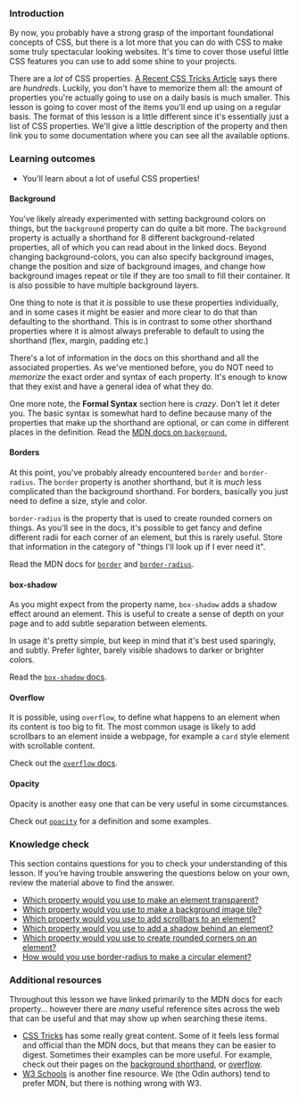 ### Introduction
By now, you probably have a strong grasp of the important foundational concepts of CSS, but there is a lot more that you can do with CSS to make some truly spectacular looking websites. It's time to cover those useful little CSS features you can use to add some shine to your projects.

There are a _lot_ of CSS properties. [A Recent CSS Tricks Article](https://css-tricks.com/how-many-css-properties-are-there/) says there are _hundreds_. Luckily, you don't have to memorize them all: the amount of properties you're actually going to use on a daily basis is much smaller. This lesson is going to cover most of the items you'll end up using on a regular basis. The format of this lesson is a little different since it's essentially just a list of CSS properties. We'll give a little description of the property and then link you to some documentation where you can see all the available options.

### Learning outcomes

- You'll learn about a lot of useful CSS properties!

#### Background

You've likely already experimented with setting background colors on things, but the `background` property can do quite a bit more. The `background` property is actually a shorthand for 8 different background-related properties, all of which you can read about in the linked docs. Beyond changing background-colors, you can also specify background images, change the position and size of background images, and change how background images repeat or tile if they are too small to fill their container. It is also possible to have multiple background layers.

One thing to note is that it _is_ possible to use these properties individually, and in some cases it might be easier and more clear to do that than defaulting to the shorthand. This is in contrast to some other shorthand properties where it is almost always preferable to default to using the shorthand (flex, margin, padding etc.)

There's a lot of information in the docs on this shorthand and all the associated properties. As we've mentioned before, you do NOT need to _memorize_ the exact order and syntax of each property. It's enough to know that they exist and have a general idea of what they do.

One more note, the **Formal Syntax** section here is _crazy_. Don't let it deter you. The basic syntax is somewhat hard to define because many of the properties that make up the shorthand are optional, or can come in different places in the definition. Read the [MDN docs on `background`.](https://developer.mozilla.org/en-US/docs/Web/CSS/background)

#### Borders
At this point, you've probably already encountered `border` and `border-radius`. The `border` property is another shorthand, but it is _much_ less complicated than the background shorthand. For borders, basically you just need to define a size, style and color.

`border-radius` is the property that is used to create rounded corners on things. As you'll see in the docs, it's possible to get fancy and define different radii for each corner of an element, but this is rarely useful. Store that information in the category of "things I'll look up if I ever need it".

Read the MDN docs for [`border`](https://developer.mozilla.org/en-US/docs/Web/CSS/border) and [`border-radius`](https://developer.mozilla.org/en-US/docs/Web/CSS/border-radius).

#### box-shadow
As you might expect from the property name, `box-shadow` adds a shadow effect around an element. This is useful to create a sense of depth on your page and to add subtle separation between elements.

In usage it's pretty simple, but keep in mind that it's best used sparingly, and subtly. Prefer lighter, barely visible shadows to darker or brighter colors.

Read the [`box-shadow` docs](https://developer.mozilla.org/en-US/docs/Web/CSS/box-shadow).

#### Overflow
It is possible, using `overflow`, to define what happens to an element when its content is too big to fit. The most common usage is likely to add scrollbars to an element inside a webpage, for example a `card` style element with scrollable content.

Check out the [`overflow` docs](https://developer.mozilla.org/en-US/docs/Web/CSS/overflow).

#### Opacity
Opacity is another easy one that can be very useful in some circumstances.

Check out [`opacity`](https://developer.mozilla.org/en-US/docs/Web/CSS/opacity) for a definition and some examples.

### Knowledge check

This section contains questions for you to check your understanding of this lesson. If you’re having trouble answering the questions below on your own, review the material above to find the answer.

- [Which property would you use to make an element transparent?](#opacity)
- [Which property would you use to make a background image tile?](#background)
- [Which property would you use to add scrollbars to an element?](#overflow)
- [Which property would you use to add a shadow behind an element?](#box-shadow)
- [Which property would you use to create rounded corners on an element?](#borders)
- [How would you use border-radius to make a circular element?](https://developer.mozilla.org/en-US/docs/Web/CSS/border-radius)

### Additional resources
Throughout this lesson we have linked primarily to the MDN docs for each property... however there are _many_ useful reference sites across the web that can be useful and that may show up when searching these items.

* [CSS Tricks](https://css-tricks.com/almanac/properties) has some really great content. Some of it feels less formal and official than the MDN docs, but that means they can be easier to digest.  Sometimes their examples can be more useful. For example, check out their pages on the [background shorthand](https://css-tricks.com/almanac/properties/b/background/), or [overflow](https://css-tricks.com/almanac/properties/o/overflow).
* [W3 Schools](https://www.w3schools.com/cssref/) is another fine resource. We (the Odin authors) tend to prefer MDN, but there is nothing wrong with W3.
